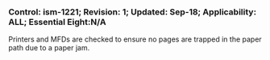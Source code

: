 ### Control: ism-1221; Revision: 1; Updated: Sep-18; Applicability: ALL; Essential Eight:N/A
<p>Printers and MFDs are checked to ensure no pages are trapped in the paper path due to a paper jam.</p>